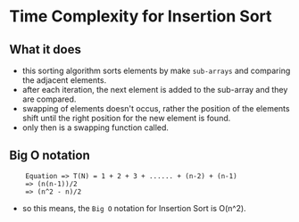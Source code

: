# Time Complexity for Insertion Sort

## What it does

- this sorting algorithm sorts elements by make `sub-arrays` and comparing the adjacent elements.
- after each iteration, the next element is added to the sub-array and they are compared.
- swapping of elements doesn't occus, rather the position of the elements shift until the right position for the new element is found.
- only then is a swapping function called.

## Big O notation

```
    Equation => T(N) = 1 + 2 + 3 + ...... + (n-2) + (n-1)
    => (n(n-1))/2
    => (n^2 - n)/2
```
- so this means, the `Big O` notation for Insertion Sort is O(n^2).
